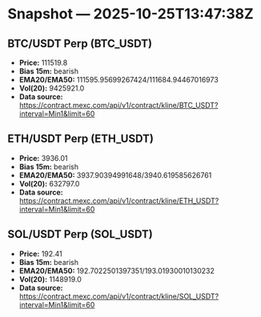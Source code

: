 # Snapshot — 2025-10-25T13:47:38Z

## BTC/USDT Perp (BTC_USDT)
- **Price:** 111519.8
- **Bias 15m:** bearish
- **EMA20/EMA50:** 111595.95699267424/111684.94467016973
- **Vol(20):** 9425921.0
- **Data source:** https://contract.mexc.com/api/v1/contract/kline/BTC_USDT?interval=Min1&limit=60

## ETH/USDT Perp (ETH_USDT)
- **Price:** 3936.01
- **Bias 15m:** bearish
- **EMA20/EMA50:** 3937.90394991648/3940.619585626761
- **Vol(20):** 632797.0
- **Data source:** https://contract.mexc.com/api/v1/contract/kline/ETH_USDT?interval=Min1&limit=60

## SOL/USDT Perp (SOL_USDT)
- **Price:** 192.41
- **Bias 15m:** bearish
- **EMA20/EMA50:** 192.7022501397351/193.01930010130232
- **Vol(20):** 1148919.0
- **Data source:** https://contract.mexc.com/api/v1/contract/kline/SOL_USDT?interval=Min1&limit=60
